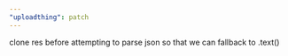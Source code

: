 ```yaml
---
"uploadthing": patch
---
```


clone res before attempting to parse json so that we can fallback to .text()
